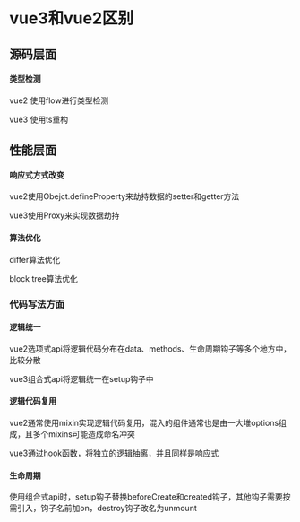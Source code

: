 # vue3和vue2区别

## 源码层面

#### 类型检测

vue2 使用flow进行类型检测

vue3 使用ts重构

## 性能层面

#### 响应式方式改变

vue2使用Obejct.defineProperty来劫持数据的setter和getter方法

vue3使用Proxy来实现数据劫持

#### 算法优化

differ算法优化

block tree算法优化

### 代码写法方面

#### 逻辑统一

vue2选项式api将逻辑代码分布在data、methods、生命周期钩子等多个地方中，比较分散

vue3组合式api将逻辑统一在setup钩子中

#### 逻辑代码复用

vue2通常使用mixin实现逻辑代码复用，混入的组件通常也是由一大堆options组成，且多个mixins可能造成命名冲突

vue3通过hook函数，将独立的逻辑抽离，并且同样是响应式

#### 生命周期

使用组合式api时，setup钩子替换beforeCreate和created钩子，其他钩子需要按需引入，钩子名前加on，destroy钩子改名为unmount
